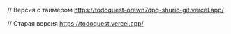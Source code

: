 // Версия с таймером
https://todoquest-orewn7dpq-shuric-git.vercel.app/

// Старая версия
https://todoquest.vercel.app/